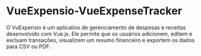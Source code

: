 # VueExpensio-VueExpenseTracker
O VuExpensio é um aplicativo de gerenciamento de despesas e receitas desenvolvido com Vue.js. Ele permite que os usuários adicionem, editem e excluam transações, visualizem um resumo financeiro e exportem os dados para CSV ou PDF.
